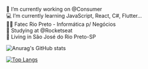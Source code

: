 :hammer: I’m currently working on @Consumer<br>
:computer: I’m currently learning JavaScript, React, C#, Flutter...<br>
:man_student: Fatec Rio Preto - Informática p/ Negócios<br>
:school: Studying at @Rocketseat<br>
:house_with_garden: Living in São José do Rio Preto-SP<br>


![Anurag's GitHub stats](https://github-readme-stats.vercel.app/api?username=thiagosaldanhaguedes&show_icons=true&theme=radical)<br>

[![Top Langs](https://github-readme-stats.vercel.app/api/top-langs/?username=thiagosaldanhaguedes&layout=compact)](https://github.com/anuraghazra/github-readme-stats)




